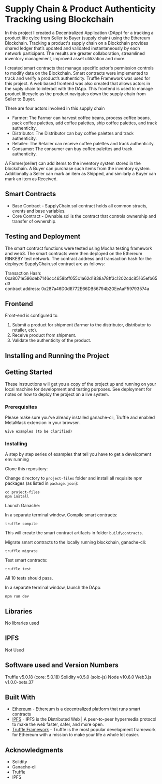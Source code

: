 # Supply Chain & Product Authenticity Tracking using Blockchain

In this project I created a Decentralized Application (DApp) for a tracking a product life cylce from Seller to Buyer (supply chain) using the Ethereum Blockchain. Tracking a product's supply chain on a Blockchain provides shared ledger that’s updated and validated instantaneously by each network participant. The results are greater collaboration, streamlined inventory management, improved asset utilization and more. 

I created smart contracts that manage specific actor's permission controls to modify data on the Blockchain. Smart contracts were implemented to track and verify a product’s authenticity. Truffle Framework was used for this project. A web based frontend was also created that allows actors in the suply chain to interact with the DApp. This frontend is used to manage product lifecycle as the product navigates down the supply chain from Seller to Buyer.

There are four actors involved in this supply chain 
* Farmer: The Farmer can harvest coffee beans, process coffee beans, pack coffee palettes, add coffee palettes, ship coffee palettes, and track authenticity.
* Distributor: The Distributor can buy coffee palettes and track authenticity.
* Retailer: The Retailer can receive coffee palettes and track authenticity.
* Consumer: The consumer can buy coffee palettes and track authenticity.

A Farmer(seller) can add items to the inventory system stored in the blockchain. A Buyer can purchase such items from the inventory system. Additionally a Seller can mark an item as Shipped, and similarly a Buyer can mark an item as Received.

## Smart Contracts 
* Base Contract - SupplyChain.sol contract holds all common structs, events and base variables.
* Core Contract - Ownable.sol is the contract that controls ownership and transfer of ownership.

## Testing and Deployment
The smart contract functions were tested using Mocha testing framework and web3. The smart contracts were then deployed on the Ethereum RINKEBY test network. The contract address and transaction hash for the deployed SupplyChain.sol contract are as follows:

Transaction Hash: 0xa8071e596deb7146cc4658bff055c1a62d1838a78ff3c1202cdc85165efb65d3                                           
contract address: 0x287a46D0d8772E66DB56794b20EeAaF59793574a

## Frontend
Front-end is configured to:

1. Submit a product for shipment (farmer to the distributor, distributor to retailer, etc).
2. Receive product from shipment.
3. Validate the authenticity of the product.

## Installing and Running the Project
## Getting Started

These instructions will get you a copy of the project up and running on your local machine for development and testing purposes. See deployment for notes on how to deploy the project on a live system.

### Prerequisites

Please make sure you've already installed ganache-cli, Truffle and enabled MetaMask extension in your browser.

```
Give examples (to be clarified)
```

### Installing

A step by step series of examples that tell you have to get a development env running

Clone this repository:



Change directory to ```project-files``` folder and install all requisite npm packages (as listed in ```package.json```):

```
cd project-files
npm install
```

Launch Ganache:



In a separate terminal window, Compile smart contracts:

```
truffle compile
```


This will create the smart contract artifacts in folder ```build\contracts```.

Migrate smart contracts to the locally running blockchain, ganache-cli:

```
truffle migrate
```

Test smart contracts:

```
truffle test
```

All 10 tests should pass.


In a separate terminal window, launch the DApp:

```
npm run dev
```

## Libraries 
No libraries used

## IPFS 
Not Used

## Software used and Version Numbers
Truffle v5.0.18 (core: 5.0.18)
Solidity v0.5.0 (solc-js)
Node v10.6.0
Web3.js v1.0.0-beta.37

## Built With

* [Ethereum](https://www.ethereum.org/) - Ethereum is a decentralized platform that runs smart contracts
* [IPFS](https://ipfs.io/) - IPFS is the Distributed Web | A peer-to-peer hypermedia protocol
to make the web faster, safer, and more open.
* [Truffle Framework](http://truffleframework.com/) - Truffle is the most popular development framework for Ethereum with a mission to make your life a whole lot easier.

## Acknowledgments

* Solidity
* Ganache-cli
* Truffle
* IPFS
